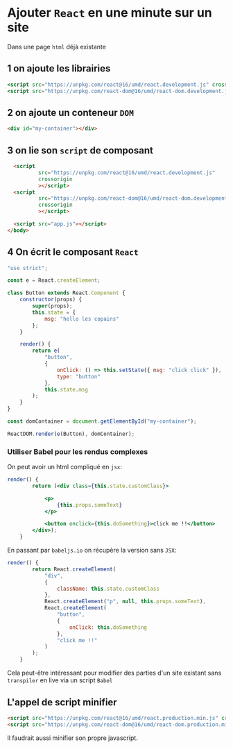 # Ajouter `React` en une minute sur un site

Dans une page `html` déjà existante

## 1 on ajoute les librairies

```jsx
<script src="https://unpkg.com/react@16/umd/react.development.js" crossorigin></script>
<script src="https://unpkg.com/react-dom@16/umd/react-dom.development.js" crossorigin></script>
```

## 2 on ajoute un conteneur `DOM`

```html
<div id="my-container"></div>
```

## 3 on lie son `script` de composant

```html
  <script
          src="https://unpkg.com/react@16/umd/react.development.js"
          crossorigin
          ></script>
  <script
          src="https://unpkg.com/react-dom@16/umd/react-dom.development.js"
          crossorigin
          ></script>

  <script src="app.js"></script>
</body>
```

## 4 On écrit le composant `React`

```js
"use strict";

const e = React.createElement;

class Button extends React.Component {
    constructor(props) {
        super(props);
        this.state = {
            msg: "hello les copains"
        };
    }

    render() {
        return e(
            "button",
            {
                onClick: () => this.setState({ msg: "click click" }),
                type: "button"
            },
            this.state.msg
        );
    }
}

const domContainer = document.getElementById("my-container");

ReactDOM.render(e(Button), domContainer);
```

### Utiliser Babel pour les rendus complexes

On peut avoir un html compliqué en `jsx`:

```jsx
render() {
        return (<div class={this.state.customClass}>

            <p>
                {this.props.someText}
            </p>

            <button onclick={this.doSomething}>click me !!</button>
        </div>);
    }
```

En passant par `babeljs.io` on récupère la version sans `JSX`:

```js
render() {
        return React.createElement(
            "div",
            {
                className: this.state.customClass
            },
            React.createElement("p", null, this.props.someText),
            React.createElement(
                "button",
                {
                    onClick: this.doSomething
                },
                "click me !!"
            )
        );
    }
```

Cela peut-être intéressant pour modifier des parties d'un site existant sans `transpiler` en live via un script `Babel`

## L'appel de script minifier

```html
<script src="https://unpkg.com/react@16/umd/react.production.min.js" crossorigin></script>
<script src="https://unpkg.com/react-dom@16/umd/react-dom.production.min.js" crossorigin></script>
```

Il faudrait aussi minifier son propre javascript.